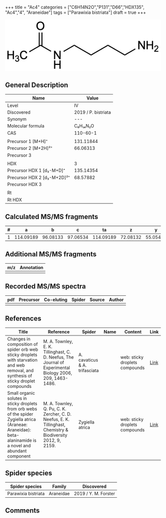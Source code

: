 +++
title = "Ac4"
categories = ["C6H14N2O","P131","D66","HDX135",
"Ac4","4",
"Araneidae"]
tags = ["Parawixia bistriata"]
draft = true
+++

![](/img/Ac4.png)

## General Description

| Name                        | Value               |
|-----------------------------|---------------------|
| Level                       | IV                  |
| Discovered                  | 2019 / P. bistriata |
| Synonym                     | ---                 |
| Molecular formula           | C₆H₁₄N₂O            |
| CAS                         | 110-60-1            |
|                             |                     |
| Precursor 1 [M+H]⁺          | 131.11844           |
| Precursor 2 [M+2H]²⁺        | 66.06313            |
| Precursor 3                 |                     |
|                             |                     |
| HDX                         | 3                   |
| Precursor HDX 1 [d₃-M+D]⁺   | 135.14354           |
| Precursor HDX 2 [d₃-M+2D]²⁺ | 68.57882            |
| Precursor HDX 3             |                     |
|                             |                     |
| Rt                          |                     |
| Rt HDX                      |                     |

## Calculated MS/MS fragments

| # | a         | b        | c        | ta        | z        | y        | tz       |
|---|-----------|----------|----------|-----------|----------|----------|----------|
| 1 | 114.09189 | 96.08133 | 97.06534 | 114.09189 | 72.08132 | 55.05477 | 89.10787 |

## Additional MS/MS fragments

| m/z | Annotation |
|-----|------------|
|     |            |

## Recorded MS/MS spectra

| pdf | Precursor | Co-eluting | Spider | Source | Author |
|-----|-----------|------------|--------|--------|--------|
|     |           |            |        |        |        |

## References

| Title                                                                                                                                                         | Reference                                                                                                     | Spider                        | Name | Content                        | Link                                                 |
|---------------------------------------------------------------------------------------------------------------------------------------------------------------|---------------------------------------------------------------------------------------------------------------|-------------------------------|------|--------------------------------|------------------------------------------------------|
| Changes in composition of spider orb web sticky droplets with starvation and web removal, and synthesis of sticky droplet compounds                           | M. A. Townley, E. K. Tillinghast, C. D. Neefus, The Journal of Experimental Biology 2006, 209, 1463-1486.     | A. cavaticus & A. trifasciata |      | web: sticky droplets compounds | [Link](http://jeb.biologists.org/content/209/8/1463) |
| Small organic solutes in sticky droplets from orb webs of the spider Zygiella atrica (Araneae: Araneidae): beta-alaninamide is a novel and abundant component | M. A. Townley, Q. Pu, C. K. Zercher, C. D. Neefus, E. K. Tillinghast, Chemistry & Biodiversity 2012, 9, 2159. | Zygiella atrica               |      | web: sticky droplets compounds | [Link](https://doi.org/10.1002/cbdv.201200077)       |

## Spider species

| Spider species      | Family    | Discovered           |
|---------------------|-----------|----------------------|
| Parawixia bistriata | Araneidae | 2019 / Y. M. Forster |

## Comments
